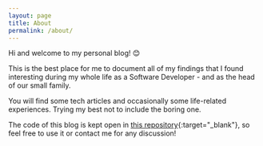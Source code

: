 ```yaml
---
layout: page
title: About
permalink: /about/
---
```


Hi and welcome to my personal blog! 😊

This is the best place for me to document all of my findings that I found interesting during my whole life 
as a Software Developer - and as the head of our small family.

You will find some tech articles and occasionally some life-related experiences. 
Trying my best not to include the boring one.

The code of this blog is kept open in [this repository](https://github.com/rahmatnazali/rahmatnazali.github.io){:target="_blank"}, so feel free to use it or contact me for any discussion!
